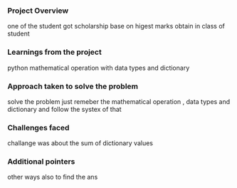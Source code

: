 ### Project Overview

 one of the student got scholarship base on higest marks obtain in class of student 


### Learnings from the project

 python mathematical operation with data types and dictionary 


### Approach taken to solve the problem

 solve the problem just remeber the mathematical operation , data types and dictionary and follow the systex of that


### Challenges faced

 challange was about the sum of dictionary values 


### Additional pointers

 other ways also to find the ans


